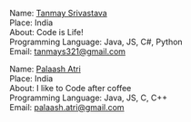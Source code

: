 Name: [Tanmay Srivastava](https://github.com/Tanmay17)<br/>
Place: India<br/>
About: Code is Life!<br/>
Programming Language: Java, JS, C#, Python<br/>
Email: tanmays321@gmail.com<br/>

Name: [Palaash Atri](https://github.com/PalaashA)<br/>
Place: India<br/>
About: I like to Code after coffee<br/>
Programming Language: Java, JS, C, C++<br/>
Email: palaash.atri@gmail.com<br/>